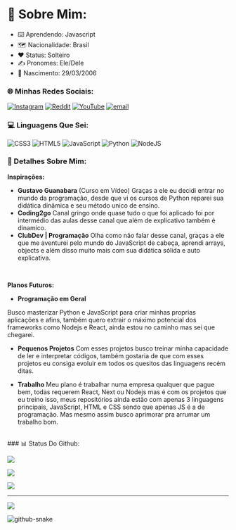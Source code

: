# 🌟 Sobre Mim:
 - ⌨️ Aprendendo: Javascript<br>
 - 🗺️ Nacionalidade: Brasil<br>
 - ❤️ Status: Solteiro<br>
 - ✍️ Pronomes: Ele/Dele<br>
 - 👶 Nascimento: 29/03/2006<br>

### 🌐 Minhas Redes Sociais:
[![Instagram](https://img.shields.io/badge/Instagram-%23E4405F.svg?logo=Instagram&logoColor=white)](https://instagram.com/aquele_dober) [![Reddit](https://img.shields.io/badge/Reddit-%23FF4500.svg?logo=Reddit&logoColor=white)](https://reddit.com/user/Daniel_Aquele_Dober) [![YouTube](https://img.shields.io/badge/YouTube-%23FF0000.svg?logo=YouTube&logoColor=white)](https://youtube.com/@tio_dober?si=2kCuL6kkmfdxx_CG) [![email](https://img.shields.io/badge/Email-D14836?logo=gmail&logoColor=white)](mailto:pumpkintorricelligauss@gmail.com) 

### 💻 Linguagens Que Sei:
![CSS3](https://img.shields.io/badge/css3-%231572B6.svg?style=for-the-badge&logo=css3&logoColor=white) ![HTML5](https://img.shields.io/badge/html5-%23E34F26.svg?style=for-the-badge&logo=html5&logoColor=white) ![JavaScript](https://img.shields.io/badge/javascript-%23323330.svg?style=for-the-badge&logo=javascript&logoColor=%23F7DF1E) ![Python](https://img.shields.io/badge/python-3670A0?style=for-the-badge&logo=python&logoColor=ffdd54) ![NodeJS](https://img.shields.io/badge/node.js-6DA55F?style=for-the-badge&logo=node.js&logoColor=white)
<br>
### 📍 Detalhes Sobre Mim:
**Inspirações:**
* **Gustavo Guanabara** (Curso em Vídeo)
Graças a ele eu decidi entrar no mundo da programação, desde que vi os cursos de Python reparei sua didática dinâmica e seu método unico de ensino.
* **Coding2go**
Canal gringo onde quase tudo o que foi aplicado foi por intermédio das aulas desse canal que além de explicativo também é dinamico.
* **ClubDev | Programação**
Olha como não falar desse canal, graças a ele que me aventurei pelo mundo do JavaScript de cabeça, aprendi arrays, objects e além disso muito mais com sua didática sólida e auto explicativa.
<br>

**Planos Futuros:**
* **Programação em Geral**

Busco masterizar Python e JavaScript para criar minhas proprias aplicações e afins, também quero extrair o máximo potencial dos frameworks como Nodejs e React, ainda estou no caminho mas sei que chegarei.

* **Pequenos Projetos**
Com esses projetos busco treinar minha capacidade de ler e interpretar códigos, também gostaria de que com esses projetos eu consiga evoluir em todos os quesitos das linguagens recém ditas.

* **Trabalho**
Meu plano é trabalhar numa empresa qualquer que pague bem, todas requerem React, Next ou Nodejs mas é com os projetos que eu treino isso, meus repositórios ainda estão com apenas 3 linguagens principais, JavaScript, HTML e CSS sendo que apenas JS é a de programação. Mas mesmo assim busco aprimorar pra arrumar um trabalho bom.
<br>
### 📊 Status Do Github:

![](https://github-readme-stats.vercel.app/api?username=Daniel-C-Reynaud&show_icons=true&theme=dark&hide_border=false&include_all_commits=true&count_private=true)
<br>

![](https://github-readme-streak-stats.herokuapp.com/?user=Daniel-C-Reynaud&theme=dark&hide_border=false)
<br>

![](https://github-readme-stats.vercel.app/api/top-langs/?username=Daniel-C-Reynaud&theme=dark&hide_border=false&include_all_commits=true&count_private=true&layout=donut-vertical)

---
[![](https://visitcount.itsvg.in/api?id=Daniel-C-Reynaud&icon=1&color=1)](https://visitcount.itsvg.in)

<picture>
  <source media="(prefers-color-scheme: dark)" srcset="https://raw.githubusercontent.com/tobiasmeyhoefer/tobiasmeyhoefer/output/github-snake-dark.svg" />
  <source media="(prefers-color-scheme: light)" srcset="https://raw.githubusercontent.com/tobiasmeyhoefer/tobiasmeyhoefer/output/github-snake.svg" />
  <img alt="github-snake" src="https://raw.githubusercontent.com/tobiasmeyhoefer/tobiasmeyhoefer/output/github-snake.svg"/>
</picture>
